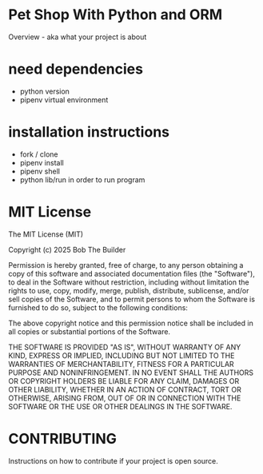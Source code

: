 # Pet Shop With Python and ORM

Overview - aka what your project is about

# need dependencies
- python version
- pipenv virtual environment

# installation instructions
- fork / clone
- pipenv install
- pipenv shell
- python lib/run in order to run program

# MIT License

The MIT License (MIT)

Copyright (c) 2025 Bob The Builder

Permission is hereby granted, free of charge, to any person obtaining a copy
of this software and associated documentation files (the "Software"), to deal
in the Software without restriction, including without limitation the rights
to use, copy, modify, merge, publish, distribute, sublicense, and/or sell
copies of the Software, and to permit persons to whom the Software is
furnished to do so, subject to the following conditions:

The above copyright notice and this permission notice shall be included in
all copies or substantial portions of the Software.

THE SOFTWARE IS PROVIDED "AS IS", WITHOUT WARRANTY OF ANY KIND, EXPRESS OR
IMPLIED, INCLUDING BUT NOT LIMITED TO THE WARRANTIES OF MERCHANTABILITY,
FITNESS FOR A PARTICULAR PURPOSE AND NONINFRINGEMENT. IN NO EVENT SHALL THE
AUTHORS OR COPYRIGHT HOLDERS BE LIABLE FOR ANY CLAIM, DAMAGES OR OTHER
LIABILITY, WHETHER IN AN ACTION OF CONTRACT, TORT OR OTHERWISE, ARISING FROM,
OUT OF OR IN CONNECTION WITH THE SOFTWARE OR THE USE OR OTHER DEALINGS IN
THE SOFTWARE.

# CONTRIBUTING

Instructions on how to contribute if your project is open source.